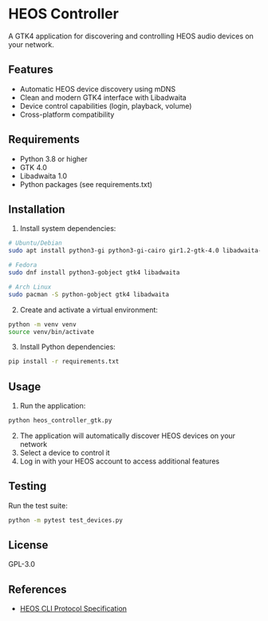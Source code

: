# HEOS Controller

A GTK4 application for discovering and controlling HEOS audio devices on your network.

## Features

- Automatic HEOS device discovery using mDNS
- Clean and modern GTK4 interface with Libadwaita
- Device control capabilities (login, playback, volume)
- Cross-platform compatibility

## Requirements

- Python 3.8 or higher
- GTK 4.0
- Libadwaita 1.0
- Python packages (see requirements.txt)

## Installation

1. Install system dependencies:

```bash
# Ubuntu/Debian
sudo apt install python3-gi python3-gi-cairo gir1.2-gtk-4.0 libadwaita-1

# Fedora
sudo dnf install python3-gobject gtk4 libadwaita

# Arch Linux
sudo pacman -S python-gobject gtk4 libadwaita
```

2. Create and activate a virtual environment:

```bash
python -m venv venv
source venv/bin/activate
```

3. Install Python dependencies:

```bash
pip install -r requirements.txt
```

## Usage

1. Run the application:

```bash
python heos_controller_gtk.py
```

2. The application will automatically discover HEOS devices on your network
3. Select a device to control it
4. Log in with your HEOS account to access additional features

## Testing

Run the test suite:

```bash
python -m pytest test_devices.py
```

## License

GPL-3.0

## References

- [HEOS CLI Protocol Specification](HEOS_CLI_ProtocolSpecification.pdf)
